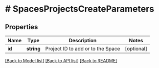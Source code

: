# # SpacesProjectsCreateParameters

## Properties

Name | Type | Description | Notes
------------ | ------------- | ------------- | -------------
**id** | **string** | Project ID to add or to the Space | [optional] 

[[Back to Model list]](../../README.md#documentation-for-models) [[Back to API list]](../../README.md#documentation-for-api-endpoints) [[Back to README]](../../README.md)


